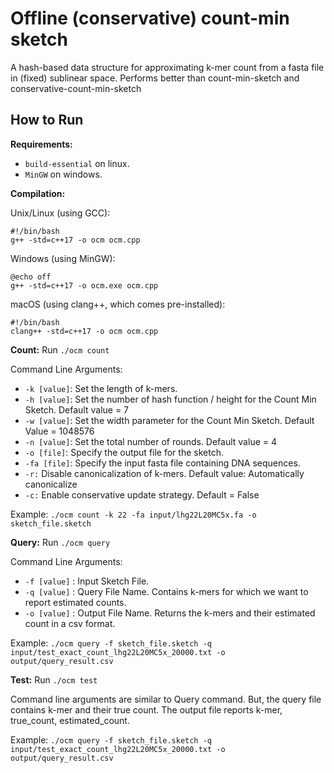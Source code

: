 # Offline (conservative) count-min sketch

A hash-based data structure for approximating k-mer count from a fasta file in (fixed) sublinear space. 
Performs better than count-min-sketch and conservative-count-min-sketch

## How to Run 
**Requirements:** 
- `build-essential` on linux. 
- `MinGW` on windows. 


**Compilation:**

Unix/Linux (using GCC):
```
#!/bin/bash
g++ -std=c++17 -o ocm ocm.cpp
```

Windows (using MinGW):
```
@echo off
g++ -std=c++17 -o ocm.exe ocm.cpp
```

macOS (using clang++, which comes pre-installed):
```
#!/bin/bash
clang++ -std=c++17 -o ocm ocm.cpp
```

**Count:**
Run `./ocm count`

Command Line Arguments: 

- `-k [value]`: Set the length of k-mers.
- `-h [value]`: Set the number of hash function / height for the Count Min Sketch. Default value = 7
- `-w [value]`: Set the width parameter for the Count Min Sketch. Default Value = 1048576
- `-n [value]`: Set the total number of rounds. Default value = 4
- `-o [file]`: Specify the output file for the sketch.
- `-fa [file]`: Specify the input fasta file containing DNA sequences.
- `-r:` Disable canonicalization of k-mers. Default value: Automatically canonicalize
- `-c:` Enable conservative update strategy. Default = False

Example: `./ocm count -k 22 -fa input/lhg22L20MC5x.fa -o sketch_file.sketch`

**Query:**
Run `./ocm query`

Command Line Arguments: 
- `-f [value]` : Input Sketch File. 
- `-q [value]` : Query File Name. Contains k-mers for which we want to report estimated counts. 
- `-o [value]` : Output File Name. Returns the k-mers and their estimated count in a csv format. 

Example: `./ocm query -f sketch_file.sketch -q input/test_exact_count_lhg22L20MC5x_20000.txt -o output/query_result.csv`

**Test:**
Run `./ocm test `

Command line arguments are similar to Query command. But, the query file contains k-mer and their true count. The output file reports k-mer, true_count, estimated_count.

Example: `./ocm query -f sketch_file.sketch -q input/test_exact_count_lhg22L20MC5x_20000.txt -o output/query_result.csv`

